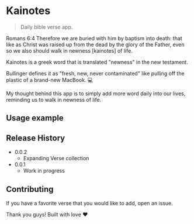 # Kainotes
> Daily bible verse app. 

Romans 6:4 Therefore we are buried with him by baptism into death: that like as Christ was raised up from the dead by the glory of the Father, even so we also should walk in newness [kainotes] of life.

Kainotes is a greek word that is translated "newness" in the new testament. 

Bullinger defines it as "fresh, new, never contaminated" like pulling off the plastic of a brand-new MacBook. 💻

My thought behind this app is to simply add more word daily into our lives, reminding us to walk in newness of life. 

## Usage example




## Release History

* 0.0.2 
     * Expanding Verse collection
* 0.0.1
    * Work in progress


## Contributing

If you have a favorite verse that you would like to add, open an issue. 

Thank you guys! Built with love ❤️ 

